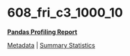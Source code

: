# 608_fri_c3_1000_10

[**Pandas Profiling Report**](../docs_sources/profile/608_fri_c3_1000_10.html)

[Metadata](metadata.yaml) | [Summary Statistics](summary_stats.csv)

